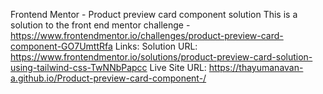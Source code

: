 Frontend Mentor - Product preview card component solution
This is a solution to the front end mentor challenge - https://www.frontendmentor.io/challenges/product-preview-card-component-GO7UmttRfa 
Links:
Solution URL: https://www.frontendmentor.io/solutions/product-preview-card-solution-using-tailwind-css-TwNNbPapcc
Live Site URL: https://thayumanavan-a.github.io/Product-preview-card-component-/
